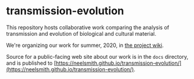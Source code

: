 # transmission-evolution

This repository hosts collaborative work comparing the analysis of transmission and evolution of biological and cultural material.

We're organizing our work for summer, 2020, in [the project wiki](https://github.com/neelsmith/transmission-evolution/wiki).

Source for a public-facing web site about our work is in the `docs` directory, and is published to [https://neelsmith.github.io/transmission-evolution/](https://neelsmith.github.io/transmission-evolution/).
